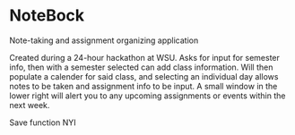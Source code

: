 # NoteBock
Note-taking and assignment organizing application

Created during a 24-hour hackathon at WSU.  Asks for input for semester info, then with a semester selected can add class information.
Will then populate a calender for said class, and selecting an individual day allows notes to be taken and assignment info to be input.  A
small window in the lower right will alert you to any upcoming assignments or events within the next week.

Save function NYI
